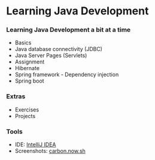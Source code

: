 # Learning Java Development

### Learning Java Development a bit at a time

- Basics
- Java database connectivity (JDBC)
- Java Server Pages (Servlets)
- Assignment
- Hibernate
- Spring framework - Dependency injection
- Spring boot

### Extras

- Exercises
- Projects

### Tools

- IDE: [IntelliJ IDEA](https://www.jetbrains.com/idea/)
- Screenshots: [carbon.now.sh](https://carbon.now.sh/)
